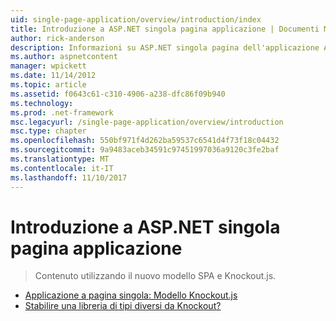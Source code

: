 ```yaml
---
uid: single-page-application/overview/introduction/index
title: Introduzione a ASP.NET singola pagina applicazione | Documenti Microsoft
author: rick-anderson
description: Informazioni su ASP.NET singola pagina dell'applicazione ASP.NET singola pagina applicazione (SPA) consente di compilare applicazioni che includono significativo sul lato client interacti...
ms.author: aspnetcontent
manager: wpickett
ms.date: 11/14/2012
ms.topic: article
ms.assetid: f0643c61-c310-4906-a238-dfc86f09b940
ms.technology: 
ms.prod: .net-framework
msc.legacyurl: /single-page-application/overview/introduction
msc.type: chapter
ms.openlocfilehash: 550bf971f4d262ba59537c6541d4f73f18c04432
ms.sourcegitcommit: 9a9483aceb34591c97451997036a9120c3fe2baf
ms.translationtype: MT
ms.contentlocale: it-IT
ms.lasthandoff: 11/10/2017
---
```

<a name="introduction-to-aspnet-single-page-application"></a>Introduzione a ASP.NET singola pagina applicazione
====================
> Contenuto utilizzando il nuovo modello SPA e Knockout.js.


- [Applicazione a pagina singola: Modello Knockout.js](knockoutjs-template.md)
- [Stabilire una libreria di tipi diversi da Knockout?](other-libraries.md)
